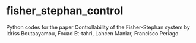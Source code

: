 # fisher_stephan_control
Python codes for the paper Controllability of the Fisher-Stephan system by Idriss Boutaayamou, Fouad Et-tahri, Lahcen Maniar, Francisco Periago
